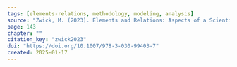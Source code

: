 ```yaml
---
tags: [elements-relations, methodology, modeling, analysis]
source: "Zwick, M. (2023). Elements and Relations: Aspects of a Scientific Metaphysics (Vol. 35). Springer International Publishing."
page: 143
chapter: ""
citation_key: "zwick2023"
doi: "https://doi.org/10.1007/978-3-030-99403-7"
created: 2025-01-17
---
```


